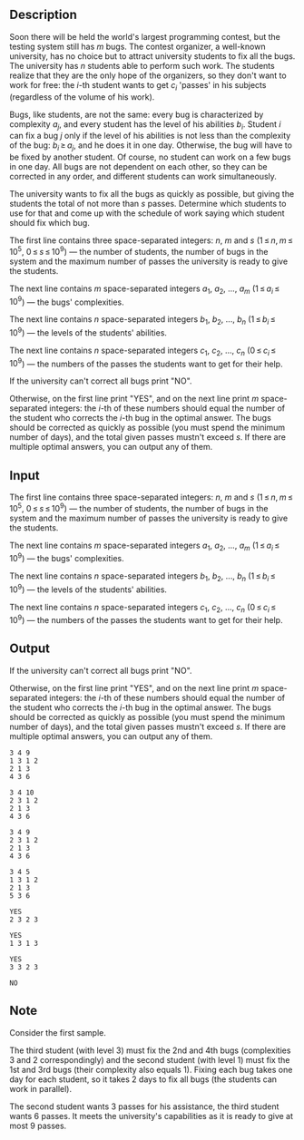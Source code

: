 ## Description

<div><p>Soon there will be held the world's largest programming contest, but the testing system still has <span class="tex-span"><i>m</i></span> bugs. The contest organizer, a well-known university, has no choice but to attract university students to fix all the bugs. The university has <span class="tex-span"><i>n</i></span> students able to perform such work. The students realize that they are the only hope of the organizers, so they don't want to work for free: the <span class="tex-span"><i>i</i></span>-th student wants to get <span class="tex-span"><i>c</i><sub class="lower-index"><i>i</i></sub></span> 'passes' in his subjects (regardless of the volume of his work).</p><p>Bugs, like students, are not the same: every bug is characterized by complexity <span class="tex-span"><i>a</i><sub class="lower-index"><i>j</i></sub></span>, and every student has the level of his abilities <span class="tex-span"><i>b</i><sub class="lower-index"><i>i</i></sub></span>. Student <span class="tex-span"><i>i</i></span> can fix a bug <span class="tex-span"><i>j</i></span> only if the level of his abilities is not less than the complexity of the bug: <span class="tex-span"><i>b</i><sub class="lower-index"><i>i</i></sub> ≥ <i>a</i><sub class="lower-index"><i>j</i></sub></span>, and he does it in one day. Otherwise, the bug will have to be fixed by another student. Of course, no student can work on a few bugs in one day. All bugs are not dependent on each other, so they can be corrected in any order, and different students can work simultaneously.</p><p>The university wants to fix all the bugs as quickly as possible, but giving the students the total of not more than <span class="tex-span"><i>s</i></span> passes. Determine which students to use for that and come up with the schedule of work saying which student should fix which bug.</p></div><div class="input-specification"><p>The first line contains three space-separated integers: <span class="tex-span"><i>n</i></span>, <span class="tex-span"><i>m</i></span> and <span class="tex-span"><i>s</i></span> (<span class="tex-span">1 ≤ <i>n</i>, <i>m</i> ≤ 10<sup class="upper-index">5</sup></span>, <span class="tex-span">0 ≤ <i>s</i> ≤ 10<sup class="upper-index">9</sup></span>)&nbsp;— the number of students, the number of bugs in the system and the maximum number of passes the university is ready to give the students.</p><p>The next line contains <span class="tex-span"><i>m</i></span> space-separated integers <span class="tex-span"><i>a</i><sub class="lower-index">1</sub></span>, <span class="tex-span"><i>a</i><sub class="lower-index">2</sub></span>,&nbsp;..., <span class="tex-span"><i>a</i><sub class="lower-index"><i>m</i></sub></span> (<span class="tex-span">1 ≤ <i>a</i><sub class="lower-index"><i>i</i></sub> ≤ 10<sup class="upper-index">9</sup></span>)&nbsp;— the bugs' complexities.</p><p>The next line contains <span class="tex-span"><i>n</i></span> space-separated integers <span class="tex-span"><i>b</i><sub class="lower-index">1</sub></span>, <span class="tex-span"><i>b</i><sub class="lower-index">2</sub></span>,&nbsp;..., <span class="tex-span"><i>b</i><sub class="lower-index"><i>n</i></sub></span> (<span class="tex-span">1 ≤ <i>b</i><sub class="lower-index"><i>i</i></sub> ≤ 10<sup class="upper-index">9</sup></span>)&nbsp;— the levels of the students' abilities.</p><p>The next line contains <span class="tex-span"><i>n</i></span> space-separated integers <span class="tex-span"><i>c</i><sub class="lower-index">1</sub></span>, <span class="tex-span"><i>c</i><sub class="lower-index">2</sub></span>,&nbsp;..., <span class="tex-span"><i>c</i><sub class="lower-index"><i>n</i></sub></span> (<span class="tex-span">0 ≤ <i>c</i><sub class="lower-index"><i>i</i></sub> ≤ 10<sup class="upper-index">9</sup></span>)&nbsp;— the numbers of the passes the students want to get for their help.</p></div><div class="output-specification"><p>If the university can't correct all bugs print "<span class="tex-font-style-tt">NO</span>".</p><p>Otherwise, on the first line print "<span class="tex-font-style-tt">YES</span>", and on the next line print <span class="tex-span"><i>m</i></span> space-separated integers: the <span class="tex-span"><i>i</i></span>-th of these numbers should equal the number of the student who corrects the <span class="tex-span"><i>i</i></span>-th bug in the optimal answer. The bugs should be corrected as quickly as possible (you must spend the minimum number of days), and the total given passes mustn't exceed <span class="tex-span"><i>s</i></span>. If there are multiple optimal answers, you can output any of them.</p></div>

## Input

<p>The first line contains three space-separated integers: <span class="tex-span"><i>n</i></span>, <span class="tex-span"><i>m</i></span> and <span class="tex-span"><i>s</i></span> (<span class="tex-span">1 ≤ <i>n</i>, <i>m</i> ≤ 10<sup class="upper-index">5</sup></span>, <span class="tex-span">0 ≤ <i>s</i> ≤ 10<sup class="upper-index">9</sup></span>)&nbsp;— the number of students, the number of bugs in the system and the maximum number of passes the university is ready to give the students.</p><p>The next line contains <span class="tex-span"><i>m</i></span> space-separated integers <span class="tex-span"><i>a</i><sub class="lower-index">1</sub></span>, <span class="tex-span"><i>a</i><sub class="lower-index">2</sub></span>,&nbsp;..., <span class="tex-span"><i>a</i><sub class="lower-index"><i>m</i></sub></span> (<span class="tex-span">1 ≤ <i>a</i><sub class="lower-index"><i>i</i></sub> ≤ 10<sup class="upper-index">9</sup></span>)&nbsp;— the bugs' complexities.</p><p>The next line contains <span class="tex-span"><i>n</i></span> space-separated integers <span class="tex-span"><i>b</i><sub class="lower-index">1</sub></span>, <span class="tex-span"><i>b</i><sub class="lower-index">2</sub></span>,&nbsp;..., <span class="tex-span"><i>b</i><sub class="lower-index"><i>n</i></sub></span> (<span class="tex-span">1 ≤ <i>b</i><sub class="lower-index"><i>i</i></sub> ≤ 10<sup class="upper-index">9</sup></span>)&nbsp;— the levels of the students' abilities.</p><p>The next line contains <span class="tex-span"><i>n</i></span> space-separated integers <span class="tex-span"><i>c</i><sub class="lower-index">1</sub></span>, <span class="tex-span"><i>c</i><sub class="lower-index">2</sub></span>,&nbsp;..., <span class="tex-span"><i>c</i><sub class="lower-index"><i>n</i></sub></span> (<span class="tex-span">0 ≤ <i>c</i><sub class="lower-index"><i>i</i></sub> ≤ 10<sup class="upper-index">9</sup></span>)&nbsp;— the numbers of the passes the students want to get for their help.</p>

## Output

<p>If the university can't correct all bugs print "<span class="tex-font-style-tt">NO</span>".</p><p>Otherwise, on the first line print "<span class="tex-font-style-tt">YES</span>", and on the next line print <span class="tex-span"><i>m</i></span> space-separated integers: the <span class="tex-span"><i>i</i></span>-th of these numbers should equal the number of the student who corrects the <span class="tex-span"><i>i</i></span>-th bug in the optimal answer. The bugs should be corrected as quickly as possible (you must spend the minimum number of days), and the total given passes mustn't exceed <span class="tex-span"><i>s</i></span>. If there are multiple optimal answers, you can output any of them.</p>





```input1
3 4 9
1 3 1 2
2 1 3
4 3 6

```




```input2
3 4 10
2 3 1 2
2 1 3
4 3 6

```




```input3
3 4 9
2 3 1 2
2 1 3
4 3 6

```




```input4
3 4 5
1 3 1 2
2 1 3
5 3 6

```




```output1
YES
2 3 2 3

```




```output2
YES
1 3 1 3

```




```output3
YES
3 3 2 3

```




```output4
NO

```



## Note

<p>Consider the first sample.</p><p>The third student (with level 3) must fix the 2nd and 4th bugs (complexities 3 and 2 correspondingly) and the second student (with level 1) must fix the 1st and 3rd bugs (their complexity also equals 1). Fixing each bug takes one day for each student, so it takes 2 days to fix all bugs (the students can work in parallel).</p><p>The second student wants 3 passes for his assistance, the third student wants 6 passes. It meets the university's capabilities as it is ready to give at most 9 passes.</p>
